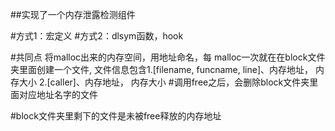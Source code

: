 ##实现了一个内存泄露检测组件

#方式1：宏定义
#方式2：dlsym函数，hook

#共同点 将malloc出来的内存空间，用地址命名，每 malloc一次就在在block文件夹里面创建一个文件,
        文件信息包含1.[filename, funcname, line]、内存地址， 内存大小
                    2.[caller]、内存地址， 内存大小
#调用free之后，会删除block文件夹里面对应地址名字的文件

#block文件夹里剩下的文件是未被free释放的内存地址
